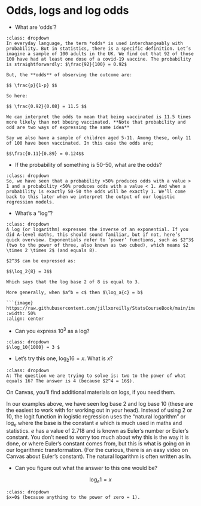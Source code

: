 
# Odds, logs and log odds


* What are ‘odds’?

```{admonition} Click to reveal answer
:class: dropdown
In everyday language, the term *odds* is used interchangeably with probability. But in statistics, there is a specific definition. Let’s imagine a sample of 100 adults in the UK. We find out that 92 of those 100 have had at least one dose of a covid-19 vaccine. The probability is straightforwardly: $\frac{92}{100} = 0.92$

But, the **odds** of observing the outcome are:

$$ \frac{p}{1-p} $$

So here:

$$ \frac{0.92}{0.08} = 11.5 $$

We can interpret the odds to mean that being vaccinated is 11.5 times more likely than not bbeing vaccinated. **Note that probability and odd are two ways of expressing the same idea**

Say we also have a sample of children aged 5-11. Among these, only 11 of 100 have been vaccinated. In this case the odds are;

$$\frac{0.11}{0.89} = 0.124$$

```

* If the probability of something is 50-50, what are the odds?

```{admonition} Click to reveal answer
:class: dropdown
So, we have seen that a probability >50% produces odds with a value > 1 and a probability <50% produces odds with a value < 1. And when a probability is exactly 50-50 the odds will be exactly 1. We’ll come back to this later when we interpret the output of our logistic regression models.
```

* What’s a “log”?

```{admonition} Click to reveal answer
:class: dropdown
A log (or logarithm) expresses the inverse of an exponential. If you did A-level maths, this should sound familiar, but if not, here’s quick overview. Exponentials refer to ‘power’ functions, such as $2^3$ (two to the power of three, also known as two cubed), which means $2 \times 2 \times 2$ (and equals 8).

$2^3$ can be expressed as:

$$\log_2{8} = 3$$

Which says that the log base 2 of 8 is equal to 3.

More generally, when $a^b = c$ then $\log_a{c} = b$

```{image} https://raw.githubusercontent.com/jillxoreilly/StatsCourseBook/main/images/regression5_annotatedEqn.png
:width: 50%
:align: center
```



* Can you express $10^3$ as a log?

```{admonition} Click to reveal answer
:class: dropdown
$\log_10{1000} = 3 $
```

* Let’s try this one, $\log_2{16} = x$. What is $x$?

```{admonition} Click to reveal answer
:class: dropdown
A: The question we are trying to solve is: two to the power of what equals 16? The answer is 4 (because $2^4 = 16$).
```
On Canvas, you’ll find additional materials on logs, if you need them.

In our examples above, we have seen log base 2 and log base 10 (these are the easiest to work with for working out in your head). Instead of using 2 or 10, the logit function in logistic regression uses the “natural logarithm” or  $\log_e$ where the base is the constant $e$ which is much used in maths and statistics. $e$ has a value of 2.718 and is known as Euler’s number or Euler’s constant. You don’t need to worry too much about why this is the way it is done, or where Euler’s constant comes from, but this is what is going on in our logarithmic transformation. (For the curious, there is an easy video on Canvas about Euler’s constant). The natural logarithm is often written as ln.

* Can you figure out what the answer to this one would be?

$$ \log_e{1} = x $$

```{admonition} Click to reveal answer
:class: dropdown
$x=0$ (because anything to the power of zero = 1).
```

